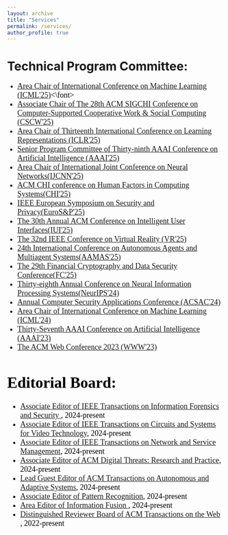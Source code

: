 ```yaml
---
layout: archive
title: "Services"
permalink: /services/
author_profile: true
---
```

Technical Program Committee:
======
* <font face="Times New Roman" color=black size=4> [Area Chair of International Conference on Machine Learning (ICML'25)](https://icml.cc/)<\font>
*   [Associate Chair of The 28th ACM SIGCHI Conference on Computer-Supported Cooperative Work & Social Computing (CSCW'25)](https://cscw.acm.org/2025/)
*   [Area Chair of Thirteenth International Conference on Learning Representations (ICLR'25)](https://iclr.cc/Conferences/2025)
*  [Senior Program Committee of Thirty-ninth AAAI Conference on Artificial Intelligence (AAAI'25)](https://aaai.org/Conferences/AAAI-23/)
*  [Area Chair of International Joint Conference on Neural Networks(IJCNN'25)](https://2025.ijcnn.org)
*  [ACM CHI conference on Human Factors in Computing Systems(CHI'25)](https://chi2025.acm.org)
*  [IEEE European Symposium on Security and Privacy(EuroS&P'25)](https://eurosp2025.ieee-security.org/committee-program.html)
* [The 30th Annual ACM Conference on Intelligent User Interfaces(IUI'25)](https://iui.acm.org/2025/)
*   [The 32nd IEEE Conference on Virtual Reality (VR'25)](http://ieeevr.org/2025/)
*   [24th International Conference on Autonomous Agents and Multiagent Systems(AAMAS'25)](https://aamas2025.org)
*   [The 29th Financial Cryptography and Data Security Conference(FC'25)](https://fc25.ifca.ai)
* [Thirty-eighth Annual Conference on Neural Information Processing Systems(NeurIPS'24)](https://neurips.cc/)
* [Annual Computer Security Applications Conference (ACSAC'24)](https://www.acsac.org)
* [Area Chair of International Conference on Machine Learning (ICML'24)](https://icml.cc/Conferences/2024)
* [Thirty-Seventh AAAI Conference on Artificial Intelligence (AAAI'23)](https://aaai.org/Conferences/AAAI-23/)
* [The ACM Web Conference 2023 (WWW'23)](https://www2023.thewebconf.org/)

  
Editorial Board:
======
* [Associate Editor of IEEE Transactions on Information Forensics and Security ](https://signalprocessingsociety.org/publications-resources/ieee-transactions-information-forensics-and-security/editorial-board), 2024-present
* [Associate Editor of IEEE Transactions on Circuits and Systems for Video Technology](https://ieee-cas.org/publication/tcsvt), 2024-present
* [Associate Editor of IEEE Transactions on Network and Service Management](https://www.comsoc.org/publications/journals/ieee-tnsm/ieee-transactions-network-and-service-management-editorial-board), 2024-present
* [Associate Editor of ACM Digital Threats: Research and Practice](https://dl.acm.org/journal/dtrap/editorial-board), 2024-present
* [Lead Guest Editor of ACM Transactions on Autonomous and Adaptive Systems](https://dl.acm.org/journal/taas/calls-for-papers), 2024-present
*  [Associate Editor of Pattern Recognition](https://www.sciencedirect.com/journal/pattern-recognition/about/editorial-board), 2024-present
* [Area Editor of Information Fusion ](https://www.sciencedirect.com/journal/information-fusion/about/editorial-board), 2024-present
* [Distinguished Reviewer Board of ACM Transactions on the Web ](https://dl.acm.org/journal/tweb), 2022-present
